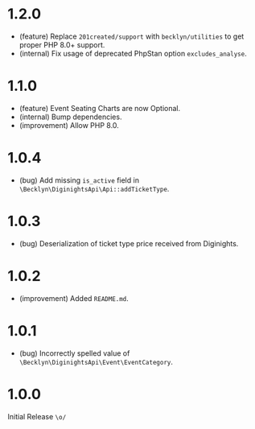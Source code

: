 1.2.0
=====

*   (feature) Replace `201created/support` with `becklyn/utilities` to get proper PHP 8.0+ support.
*   (internal) Fix usage of deprecated PhpStan option `excludes_analyse`.


1.1.0
=====

*   (feature) Event Seating Charts are now Optional.
*   (internal) Bump dependencies.
*   (improvement) Allow PHP 8.0.


1.0.4
=====

*   (bug) Add missing `is_active` field in `\Becklyn\DiginightsApi\Api::addTicketType`.


1.0.3
=====

*   (bug) Deserialization of ticket type price received from Diginights.


1.0.2
=====

*   (improvement) Added `README.md`.


1.0.1
=====

*   (bug) Incorrectly spelled value of `\Becklyn\DiginightsApi\Event\EventCategory`.


1.0.0
=====

Initial Release `\o/`
